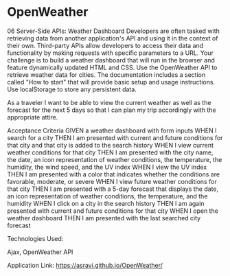 # OpenWeather
06 Server-Side APIs: Weather Dashboard Developers are often tasked with retrieving data from another application's API and using it in the context of their own. Third-party APIs allow developers to access their data and functionality by making requests with specific parameters to a URL. Your challenge is to build a weather dashboard that will run in the browser and feature dynamically updated HTML and CSS. Use the OpenWeather API to retrieve weather data for cities. The documentation includes a section called "How to start" that will provide basic setup and usage instructions. Use localStorage to store any persistent data.

As a traveler I want to be able to view the current weather as well as the forecast for the next 5 days so that I can plan my trip accordingly with the appropriate attire.



Acceptance Criteria
GIVEN a weather dashboard with form inputs
WHEN I search for a city
THEN I am presented with current and future conditions for that city and that city is added to the search history
WHEN I view current weather conditions for that city
THEN I am presented with the city name, the date, an icon representation of weather conditions, the temperature, the humidity, the wind speed, and the UV index
WHEN I view the UV index
THEN I am presented with a color that indicates whether the conditions are favorable, moderate, or severe
WHEN I view future weather conditions for that city
THEN I am presented with a 5-day forecast that displays the date, an icon representation of weather conditions, the temperature, and the humidity
WHEN I click on a city in the search history
THEN I am again presented with current and future conditions for that city
WHEN I open the weather dashboard
THEN I am presented with the last searched city forecast

Technologies Used: 

Ajax, OpenWeather API

Application Link: https://asravi.github.io/OpenWeather/
